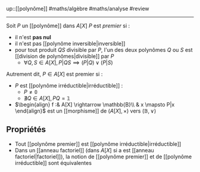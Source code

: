 up::[[polynôme]]
#maths/algèbre #maths/analyse #review 

----
Soit $P$ un [[polynôme]] dans $A[X]$
$P$ est _premier_ si :
 - il n'est **pas nul**
 - il n'est pas [[polynôme inversible|inversible]]
 - pour tout produit $QS$ divisible par $P$, l'un des deux polynômes $Q$ ou $S$ est [[division de polynômes|divisible]] par $P$
     - $\forall Q,S\in A[X], P|QS \implies (P|Q) \vee (P|S)$


Autrement dit, $P\in A[X]$ est premier si :
 - $P$ est [[polynôme irréductible|irréductible]] :
     - $P\neq \mathbb 0$
     - $\nexists Q\in A[X], PQ = \mathbb{1}$
 - $\begin{align} f :& A[X] \rightarrow \mathbb{B}\\ & x \mapsto P|x \end{align}$ est un [[morphisme]] de $(A[X], \times)$ vers $(\mathbb{B}, \vee)$

 
## Propriétés

 - Tout [[polynôme premier]] est [[polynôme irréductible|irréductible]]
 - Dans un [[anneau factoriel]] (dans $A[X]$ si a est [[anneau factoriel|factoriel]]), la notion de [[polynôme premier]] et de [[polynôme irréductible]] sont équivalentes

